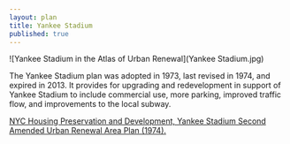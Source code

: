 ```yaml
---
layout: plan
title: Yankee Stadium
published: true
---
```


![Yankee Stadium in the Atlas of Urban Renewal](Yankee Stadium.jpg)

The Yankee Stadium plan was adopted in 1973, last revised in 1974, and expired in 2013. It provides for upgrading and redevelopment in support of Yankee Stadium to include commercial use, more parking, improved traffic flow, and improvements to the local subway.

[NYC Housing Preservation and Development, Yankee Stadium Second Amended Urban Renewal Area Plan (1974).](https://www.nyc.gov/assets/hpd/downloads/pdfs/services/yankee-stadium-second-amended-urp.pdf)

